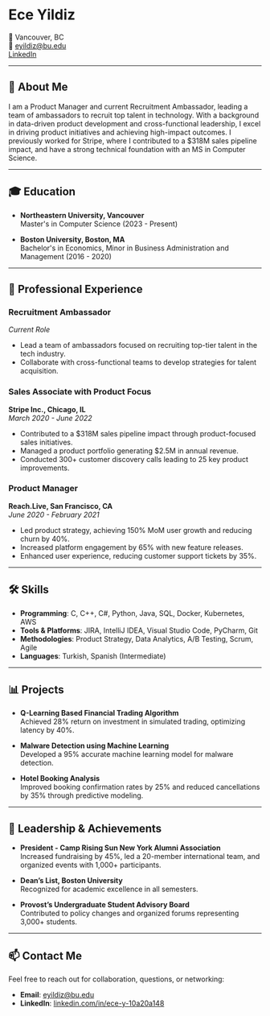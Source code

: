 # Ece Yildiz

📍 Vancouver, BC  
📧 [eyildiz@bu.edu](mailto:eyildiz@bu.edu)  
[LinkedIn](https://www.linkedin.com/in/ece-y-10a20a148/)

---

## 👋 About Me

I am a Product Manager and current Recruitment Ambassador, leading a team of ambassadors to recruit top talent in technology. With a background in data-driven product development and cross-functional leadership, I excel in driving product initiatives and achieving high-impact outcomes. I previously worked for Stripe, where I contributed to a $318M sales pipeline impact, and have a strong technical foundation with an MS in Computer Science.

---

## 🎓 Education

- **Northeastern University, Vancouver**  
  Master's in Computer Science (2023 - Present)

- **Boston University, Boston, MA**  
  Bachelor's in Economics, Minor in Business Administration and Management (2016 - 2020)

---

## 💼 Professional Experience

### **Recruitment Ambassador**  
*Current Role*
- Lead a team of ambassadors focused on recruiting top-tier talent in the tech industry.
- Collaborate with cross-functional teams to develop strategies for talent acquisition. 

### **Sales Associate with Product Focus**  
**Stripe Inc., Chicago, IL**  
*March 2020 - June 2022*
- Contributed to a $318M sales pipeline impact through product-focused sales initiatives.
- Managed a product portfolio generating $2.5M in annual revenue.
- Conducted 300+ customer discovery calls leading to 25 key product improvements.

### **Product Manager**  
**Reach.Live, San Francisco, CA**  
*June 2020 - February 2021*
- Led product strategy, achieving 150% MoM user growth and reducing churn by 40%.
- Increased platform engagement by 65% with new feature releases.
- Enhanced user experience, reducing customer support tickets by 35%.

---

## 🛠 Skills

- **Programming**: C, C++, C#, Python, Java, SQL, Docker, Kubernetes, AWS
- **Tools & Platforms**: JIRA, IntelliJ IDEA, Visual Studio Code, PyCharm, Git
- **Methodologies**: Product Strategy, Data Analytics, A/B Testing, Scrum, Agile
- **Languages**: Turkish, Spanish (Intermediate)

---

## 📊 Projects

- **Q-Learning Based Financial Trading Algorithm**  
  Achieved 28% return on investment in simulated trading, optimizing latency by 40%.

- **Malware Detection using Machine Learning**  
  Developed a 95% accurate machine learning model for malware detection.

- **Hotel Booking Analysis**  
  Improved booking confirmation rates by 25% and reduced cancellations by 35% through predictive modeling.

---

## 🏅 Leadership & Achievements

- **President - Camp Rising Sun New York Alumni Association**  
  Increased fundraising by 45%, led a 20-member international team, and organized events with 1,000+ participants.

- **Dean’s List, Boston University**  
  Recognized for academic excellence in all semesters.

- **Provost’s Undergraduate Student Advisory Board**  
  Contributed to policy changes and organized forums representing 3,000+ students.

---

## 📫 Contact Me

Feel free to reach out for collaboration, questions, or networking:

- **Email**: [eyildiz@bu.edu](mailto:eyildiz@bu.edu)
- **LinkedIn**: [linkedin.com/in/ece-y-10a20a148](https://www.linkedin.com/in/ece-y-10a20a148/)
